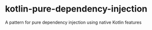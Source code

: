 # kotlin-pure-dependency-injection
A pattern for pure dependency injection using native Kotlin features
